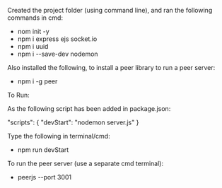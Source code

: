 Created the project folder (using command line), and ran the following commands in cmd:

- nom init -y
- npm i express ejs socket.io
- npm i uuid
- npm i --save-dev nodemon

Also installed the following, to install a peer library to run a peer server:

- npm i -g peer


To Run:

As the following script has been added in package.json:

"scripts": { "devStart": "nodemon server.js" }

Type the following in terminal/cmd:

- npm run devStart


To run the peer server (use a separate cmd terminal):

- peerjs --port 3001
